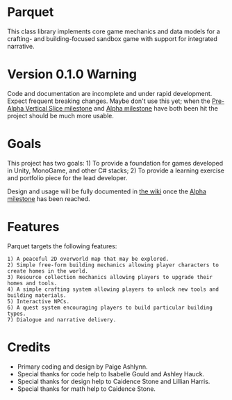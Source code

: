 # Parquet

This class library implements core game mechanics and data models for a crafting- and building-focused sandbox game with support for integrated narrative.

# Version 0.1.0 Warning

Code and documentation are incomplete and under rapid development.  Expect frequent breaking changes.  Maybe don't use this yet; when the [Pre-Alpha Vertical Slice milestone](https://github.com/mxashlynn/Parquet/milestone/2) and [Alpha milestone](https://github.com/mxashlynn/Parquet/milestone/2) have both been hit the project should be much more usable.

# Goals

This project has two goals:
    1) To provide a foundation for games developed in Unity, MonoGame, and other C# stacks;
    2) To provide a learning exercise and portfolio piece for the lead developer.

Design and usage will be fully documented in [the wiki](https://github.com/mxashlynn/Parquet/wiki) once the [Alpha milestone](https://github.com/mxashlynn/Parquet/milestone/2) has been reached.

# Features

Parquet targets the following features:
 
    1) A peaceful 2D overworld map that may be explored.
    2) Simple free-form building mechanics allowing player characters to create homes in the world.
    3) Resource collection mechanics allowing players to upgrade their homes and tools.
    4) A simple crafting system allowing players to unlock new tools and building materials.
    5) Interactive NPCs.
    6) A quest system encouraging players to build particular building types.
    7) Dialogue and narrative delivery.

# Credits
- Primary coding and design by Paige Ashlynn.
- Special thanks for code help to Isabelle Gould and Ashley Hauck.
- Special thanks for design help to Caidence Stone and Lillian Harris.
- Special thanks for math help to Caidence Stone.
